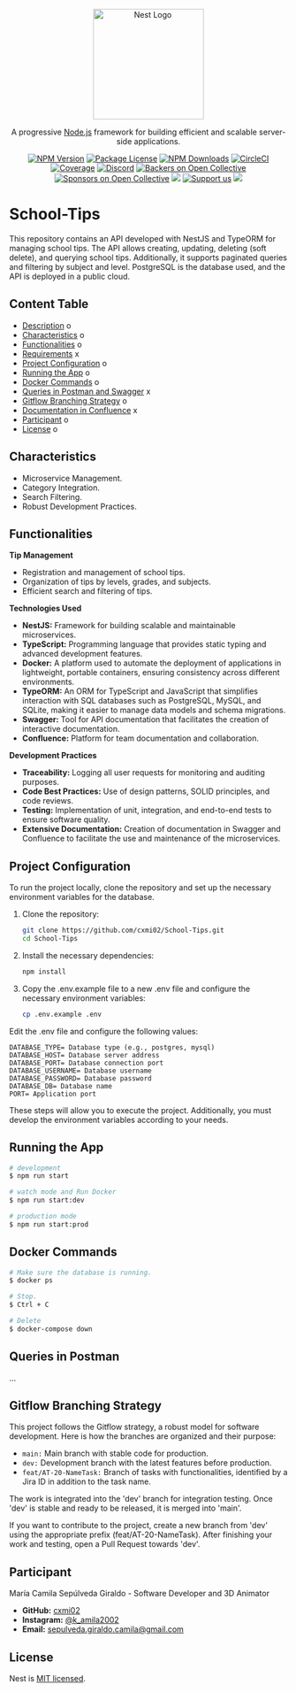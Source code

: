 <p align="center">
  <a href="http://nestjs.com/" target="blank"><img src="https://nestjs.com/img/logo-small.svg" width="200" alt="Nest Logo" /></a>
</p>

[circleci-image]: https://img.shields.io/circleci/build/github/nestjs/nest/master?token=abc123def456
[circleci-url]: https://circleci.com/gh/nestjs/nest

  <p align="center">A progressive <a href="http://nodejs.org" target="_blank">Node.js</a> framework for building efficient and scalable server-side applications.</p>
    <p align="center">
<a href="https://www.npmjs.com/~nestjscore" target="_blank"><img src="https://img.shields.io/npm/v/@nestjs/core.svg" alt="NPM Version" /></a>
<a href="https://www.npmjs.com/~nestjscore" target="_blank"><img src="https://img.shields.io/npm/l/@nestjs/core.svg" alt="Package License" /></a>
<a href="https://www.npmjs.com/~nestjscore" target="_blank"><img src="https://img.shields.io/npm/dm/@nestjs/common.svg" alt="NPM Downloads" /></a>
<a href="https://circleci.com/gh/nestjs/nest" target="_blank"><img src="https://img.shields.io/circleci/build/github/nestjs/nest/master" alt="CircleCI" /></a>
<a href="https://coveralls.io/github/nestjs/nest?branch=master" target="_blank"><img src="https://coveralls.io/repos/github/nestjs/nest/badge.svg?branch=master#9" alt="Coverage" /></a>
<a href="https://discord.gg/G7Qnnhy" target="_blank"><img src="https://img.shields.io/badge/discord-online-brightgreen.svg" alt="Discord"/></a>
<a href="https://opencollective.com/nest#backer" target="_blank"><img src="https://opencollective.com/nest/backers/badge.svg" alt="Backers on Open Collective" /></a>
<a href="https://opencollective.com/nest#sponsor" target="_blank"><img src="https://opencollective.com/nest/sponsors/badge.svg" alt="Sponsors on Open Collective" /></a>
  <a href="https://paypal.me/kamilmysliwiec" target="_blank"><img src="https://img.shields.io/badge/Donate-PayPal-ff3f59.svg"/></a>
    <a href="https://opencollective.com/nest#sponsor"  target="_blank"><img src="https://img.shields.io/badge/Support%20us-Open%20Collective-41B883.svg" alt="Support us"></a>
  <a href="https://twitter.com/nestframework" target="_blank"><img src="https://img.shields.io/twitter/follow/nestframework.svg?style=social&label=Follow"></a>
</p>
  <!--[![Backers on Open Collective](https://opencollective.com/nest/backers/badge.svg)](https://opencollective.com/nest#backer)
  [![Sponsors on Open Collective](https://opencollective.com/nest/sponsors/badge.svg)](https://opencollective.com/nest#sponsor)-->

# School-Tips

This repository contains an API developed with NestJS and TypeORM for managing school tips. The API allows creating, updating, deleting (soft delete), and querying school tips. Additionally, it supports paginated queries and filtering by subject and level. PostgreSQL is the database used, and the API is deployed in a public cloud.

## Content Table

- [Description](#description) o
- [Characteristics](#characteristics) o
- [Functionalities](#functionalities) o
- [Requirements](#requirements) x
- [Project Configuration](#project-configuration) o
- [Running the App](#running-the-app) o
- [Docker Commands](#docker-commands) o
- [Queries in Postman and Swagger](#queries-in-postman-and-swagger) x
- [Gitflow Branching Strategy](#gitflow-branching-strategy) o
- [Documentation in Confluence](#documentation-in-confluence) x
- [Participant](#participant) o
- [License](#license) o

## Characteristics

* Microservice Management.
* Category Integration.
* Search Filtering.
* Robust Development Practices.

## Functionalities

**Tip Management**
* Registration and management of school tips.
* Organization of tips by levels, grades, and subjects.
* Efficient search and filtering of tips.

**Technologies Used**
* **NestJS:** Framework for building scalable and maintainable microservices.
* **TypeScript:** Programming language that provides static typing and advanced development features.
* **Docker:** A platform used to automate the deployment of applications in lightweight, portable containers, ensuring consistency across different environments.
* **TypeORM:** An ORM for TypeScript and JavaScript that simplifies interaction with SQL databases such as PostgreSQL, MySQL, and SQLite, making it easier to manage data models and schema migrations.
* **Swagger:** Tool for API documentation that facilitates the creation of interactive documentation.
* **Confluence:** Platform for team documentation and collaboration.

**Development Practices**
* **Traceability:** Logging all user requests for monitoring and auditing purposes.
* **Code Best Practices:** Use of design patterns, SOLID principles, and code reviews.
* **Testing:** Implementation of unit, integration, and end-to-end tests to ensure software quality.
* **Extensive Documentation:** Creation of documentation in Swagger and Confluence to facilitate the use and maintenance of the microservices.

## Project Configuration

To run the project locally, clone the repository and set up the necessary environment variables for the database.

1. Clone the repository:

    ``` bash
    git clone https://github.com/cxmi02/School-Tips.git
    cd School-Tips
    ```

2. Install the necessary dependencies:

    ``` bash
    npm install
    ```

3. Copy the .env.example file to a new .env file and configure the necessary environment variables:

    ``` bash
    cp .env.example .env    
    ```

Edit the .env file and configure the following values:

    DATABASE_TYPE= Database type (e.g., postgres, mysql)
    DATABASE_HOST= Database server address
    DATABASE_PORT= Database connection port
    DATABASE_USERNAME= Database username
    DATABASE_PASSWORD= Database password
    DATABASE_DB= Database name
    PORT= Application port

These steps will allow you to execute the project. Additionally, you must develop the environment variables according to your needs.

## Running the App

```bash
# development
$ npm run start

# watch mode and Run Docker
$ npm run start:dev

# production mode
$ npm run start:prod
```

## Docker Commands

```bash
# Make sure the database is running.
$ docker ps

# Stop.
$ Ctrl + C

# Delete
$ docker-compose down
```


## Queries in Postman

...


## Gitflow Branching Strategy

This project follows the Gitflow strategy, a robust model for software development. Here is how the branches are organized and their purpose:

* `main:` Main branch with stable code for production. 
* `dev:` Development branch with the latest features before production. 
* `feat/AT-20-NameTask:` Branch of tasks with functionalities, identified by a Jira ID in addition to the task name.

The work is integrated into the 'dev' branch for integration testing. Once 'dev' is stable and ready to be released, it is merged into 'main'.

If you want to contribute to the project, create a new branch from 'dev' using the appropriate prefix (feat/AT-20-NameTask). After finishing your work and testing, open a Pull Request towards 'dev'.

## Participant

María Camila Sepúlveda Giraldo - Software Developer and 3D Animator

* **GitHub:** [cxmi02](https://github.com/cxmi02)
* **Instagram:** [@k_amila2002](https://www.instagram.com/k_amila2002/)
* **Email:** sepulveda.giraldo.camila@gmail.com

## License

Nest is [MIT licensed](LICENSE).
